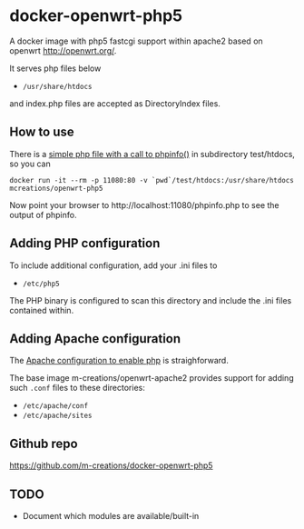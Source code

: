 docker-openwrt-php5
===================

A docker image with php5 fastcgi support within apache2 based on
openwrt http://openwrt.org/.

It serves php files below

* `/usr/share/htdocs`

and index.php files are accepted as DirectoryIndex files.

How to use
----------

There is a [simple php file with a call to phpinfo()](test/htdocs/phpinfo.php) in subdirectory test/htdocs, so you can

```
docker run -it --rm -p 11080:80 -v `pwd`/test/htdocs:/usr/share/htdocs mcreations/openwrt-php5
```

Now point your browser to http://localhost:11080/phpinfo.php to see the output of phpinfo.

Adding PHP configuration
---------------------------

To include additional configuration, add your .ini files to

* `/etc/php5`

The PHP binary is configured to scan this directory and include the .ini files contained within.

Adding Apache configuration
---------------------------

The [Apache configuration to enable php](image/root/etc/apache/conf/php5-cgi.conf) is straighforward.

The base image m-creations/openwrt-apache2 provides support for adding
such `.conf` files to these directories:

* `/etc/apache/conf`
* `/etc/apache/sites`

Github repo
-----------

https://github.com/m-creations/docker-openwrt-php5

TODO
----

* Document which modules are available/built-in

